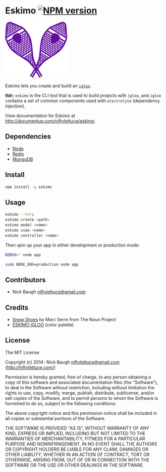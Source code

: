 
# Eskimo [![NPM version](https://badge.fury.io/js/eskimo.png)](http://badge.fury.io/js/eskimo)

![Eskimo](/eskimo.png?raw=true)

Eskimo lets you create and build an [`igloo`](https://github.com/niftylettuce/igloo).

**tldr;** `eskimo` is the CLI tool that is used to build projects with `igloo`, and `igloo` contains a set of common components used with `electrolyte` (dependency injection).

View documentation for Eskimo at <http://documentup.com/niftylettuce/eskimo>.


## Dependencies

* [Node](http://nodejs.org)
* [Redis](http://redis.io/)
* [MongoDB](http://www.mongodb.org/)


## Install

```bash
npm install -g eskimo
```


## Usage

```bash
eskimo --help
eskimo create <path>
eskimo model <name>
eskimo view <name>
eskimo controller <name>
```

Then spin up your app in either development or production mode:

```bash
DEBUG=* node app
```

```bash
sudo NODE_ENV=production node app
```


## Contributors

* Nick Baugh <niftylettuce@gmail.com>


## Credits

* [Snow Shoes](http://thenounproject.com/term/snow-shoes/2678/) by Marc Serre from The Noun Project
* [ESKIMO IGLOO](http://www.colourlovers.com/palette/1933518/ESKIMO_IGLOO) (color palette)


## License

The MIT License

Copyright (c) 2014- Nick Baugh niftylettuce@gmail.com (http://niftylettuce.com/)

Permission is hereby granted, free of charge, to any person obtaining a copy of this software and associated documentation files (the "Software"), to deal in the Software without restriction, including without limitation the rights to use, copy, modify, merge, publish, distribute, sublicense, and/or sell copies of the Software, and to permit persons to whom the Software is furnished to do so, subject to the following conditions:

The above copyright notice and this permission notice shall be included in all copies or substantial portions of the Software.

THE SOFTWARE IS PROVIDED "AS IS", WITHOUT WARRANTY OF ANY KIND, EXPRESS OR IMPLIED, INCLUDING BUT NOT LIMITED TO THE WARRANTIES OF MERCHANTABILITY, FITNESS FOR A PARTICULAR PURPOSE AND NONINFRINGEMENT. IN NO EVENT SHALL THE AUTHORS OR COPYRIGHT HOLDERS BE LIABLE FOR ANY CLAIM, DAMAGES OR OTHER LIABILITY, WHETHER IN AN ACTION OF CONTRACT, TORT OR OTHERWISE, ARISING FROM, OUT OF OR IN CONNECTION WITH THE SOFTWARE OR THE USE OR OTHER DEALINGS IN THE SOFTWARE.
